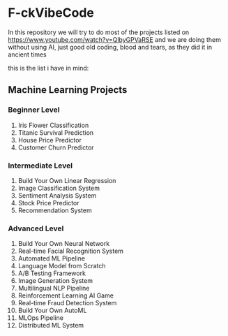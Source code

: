 # F-ckVibeCode

In this repository we will try to do most of the projects listed on https://www.youtube.com/watch?v=QlbyGPVaRSE and we are doing them without using AI, just good old coding, blood and tears, as they did it in ancient times


this is the list i have in mind:

## Machine Learning Projects

### Beginner Level
1. Iris Flower Classification
2. Titanic Survival Prediction
3. House Price Predictor
4. Customer Churn Predictor

### Intermediate Level
1. Build Your Own Linear Regression
2. Image Classification System
3. Sentiment Analysis System
4. Stock Price Predictor
5. Recommendation System

### Advanced Level
1. Build Your Own Neural Network
2. Real-time Facial Recognition System
3. Automated ML Pipeline
4. Language Model from Scratch
5. A/B Testing Framework
6. Image Generation System
7. Multilingual NLP Pipeline
8. Reinforcement Learning AI Game
9. Real-time Fraud Detection System
10. Build Your Own AutoML
11. MLOps Pipeline
12. Distributed ML System